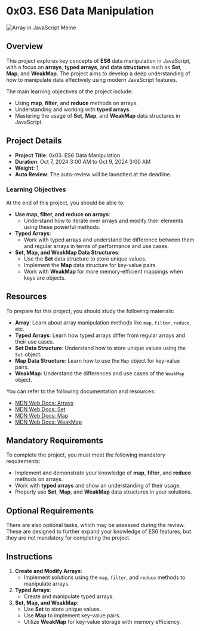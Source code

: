 # 0x03. ES6 Data Manipulation

![Array in JavaScript Meme](https://camo.githubusercontent.com/900f96d398d9224e56c391e1bfd75a2716796d511bad0e50a8db78534ae74bcf/68747470733a2f2f74682e62696e672e636f6d2f74682f69642f4f49502e3553555456484f4a49566f6476532d70347964593541486145633f72733d31267069643d496d674465744d61696e)

## Overview

This project explores key concepts of **ES6** data manipulation in JavaScript, with a focus on **arrays**, **typed arrays**, and **data structures** such as **Set**, **Map**, and **WeakMap**. The project aims to develop a deep understanding of how to manipulate data effectively using modern JavaScript features.

The main learning objectives of the project include:

- Using **map**, **filter**, and **reduce** methods on arrays.
- Understanding and working with **typed arrays**.
- Mastering the usage of **Set**, **Map**, and **WeakMap** data structures in JavaScript.

## Project Details

- **Project Title**: 0x03. ES6 Data Manipulation
- **Duration**: Oct 7, 2024 3:00 AM to Oct 9, 2024 3:00 AM
- **Weight**: 1
- **Auto Review**: The auto-review will be launched at the deadline.

### Learning Objectives

At the end of this project, you should be able to:

- **Use map, filter, and reduce on arrays**:
  - Understand how to iterate over arrays and modify their elements using these powerful methods.
- **Typed Arrays**:
  - Work with typed arrays and understand the difference between them and regular arrays in terms of performance and use cases.
- **Set, Map, and WeakMap Data Structures**:
  - Use the **Set** data structure to store unique values.
  - Implement the **Map** data structure for key-value pairs.
  - Work with **WeakMap** for more memory-efficient mappings when keys are objects.

## Resources

To prepare for this project, you should study the following materials:

- **Array**: Learn about array manipulation methods like `map`, `filter`, `reduce`, etc.
- **Typed Arrays**: Learn how typed arrays differ from regular arrays and their use cases.
- **Set Data Structure**: Understand how to store unique values using the `Set` object.
- **Map Data Structure**: Learn how to use the `Map` object for key-value pairs.
- **WeakMap**: Understand the differences and use cases of the `WeakMap` object.

You can refer to the following documentation and resources:

- [MDN Web Docs: Arrays](https://developer.mozilla.org/en-US/docs/Web/JavaScript/Reference/Global_Objects/Array)
- [MDN Web Docs: Set](https://developer.mozilla.org/en-US/docs/Web/JavaScript/Reference/Global_Objects/Set)
- [MDN Web Docs: Map](https://developer.mozilla.org/en-US/docs/Web/JavaScript/Reference/Global_Objects/Map)
- [MDN Web Docs: WeakMap](https://developer.mozilla.org/en-US/docs/Web/JavaScript/Reference/Global_Objects/WeakMap)

## Mandatory Requirements

To complete the project, you must meet the following mandatory requirements:

- Implement and demonstrate your knowledge of **map**, **filter**, and **reduce** methods on arrays.
- Work with **typed arrays** and show an understanding of their usage.
- Properly use **Set**, **Map**, and **WeakMap** data structures in your solutions.

## Optional Requirements

There are also optional tasks, which may be assessed during the review. These are designed to further expand your knowledge of ES6 features, but they are not mandatory for completing the project.

## Instructions

1. **Create and Modify Arrays**:
   - Implement solutions using the `map`, `filter`, and `reduce` methods to manipulate arrays.
2. **Typed Arrays**:
   - Create and manipulate typed arrays.
3. **Set, Map, and WeakMap**:
   - Use **Set** to store unique values.
   - Use **Map** to implement key-value pairs.
   - Utilize **WeakMap** for key-value storage with memory efficiency.
